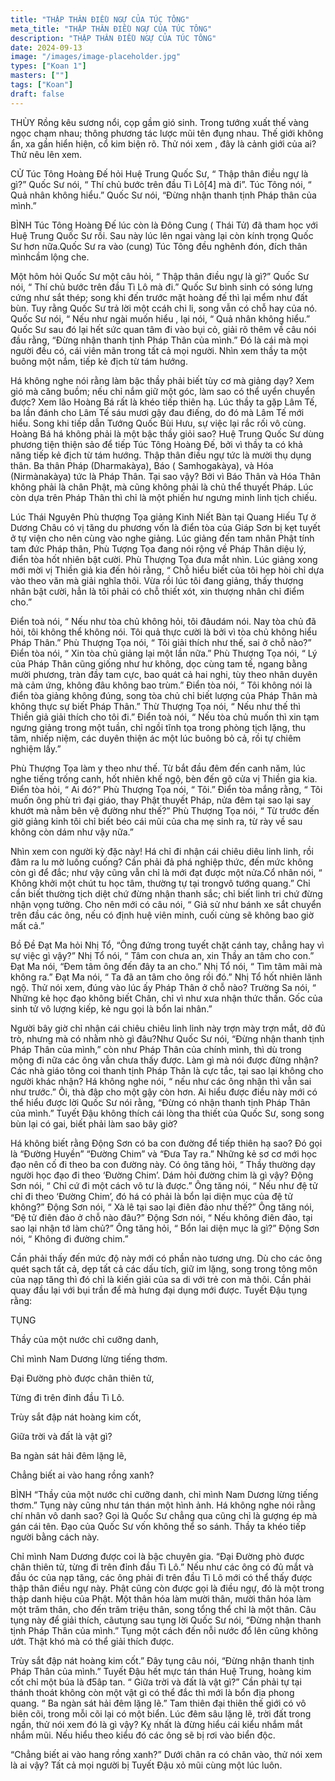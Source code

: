 ```yaml
---
title: "THẬP THÂN ĐIỀU NGỰ CỦA TÚC TÔNG"
meta_title: "THẬP THÂN ĐIỀU NGỰ CỦA TÚC TÔNG"
description: "THẬP THÂN ĐIỀU NGỰ CỦA TÚC TÔNG"
date: 2024-09-13
image: "/images/image-placeholder.jpg"
types: ["Koan 1"]
masters: [""]
tags: ["Koan"]
draft: false
---
```



THÙY
Rồng kêu sương nổi, cọp gầm gió sinh. Trong tướng xuất thế vàng ngọc chạm nhau; thông phương tác lược mũi tên đụng nhau. Thế giới không ẩn, xa gần hiển hiện, cổ kim biện rõ. Thử nói xem , đây là cảnh giới của ai? Thử nêu lên xem.

CỬ
Túc Tông Hoàng Đế hỏi Huệ Trung Quốc Sư, “ Thập thân điều ngự là gì?” Quốc Sư nói, “ Thí chủ bước trên đầu Tì Lô[4] mà đi”. Túc Tông nói, “ Quả nhân không hiểu.” Quốc Sư nói, “Đừng nhận thanh tịnh Pháp thân của mình.”

BÌNH
Túc Tông Hoàng Đế lúc còn là Đông Cung ( Thái Tử) đã tham học với Huệ Trung Quốc Sư rồi. Sau này lúc lên ngai vàng lại còn kính trọng Quốc Sư hơn nữa.Quốc Sư ra vào (cung) Túc Tông đều nghênh đón, đích thân mìnhcầm lộng che.

Một hôm hỏi Quốc Sư một câu hỏi, “ Thập thân điều ngự là gì?” Quốc Sư nói, “ Thí chủ bước trên đầu Tì Lô mà đi.” Quốc Sư bình sinh có sóng lưng cứng như sắt thép; song khi đến trước mặt hoàng đế thì lại mểm như đất bùn. Tuy rằng Quốc Sư trả lời một ccáh chi li, song vẫn có chỗ hay của nó. Quốc Sư nói, “ Nếu như ngài muốn hiểu , lại nói, “ Quả nhân không hiểu.” Quốc Sư sau đó lại hết sức quan tâm đi vào bụi cỏ, giải rõ thêm về câu nói đầu rằng, “Đừng nhận thanh tịnh Pháp Thân của mình.” Đó là cái mà mọi người đều có, cái viên mãn trong tất cả mọi người. Nhìn xem thầy ta một buông một nắm, tiếp kẻ địch từ tám hướng.

Há không nghe nói rằng làm bậc thầy phải biết tùy cơ mà giảng dạy? Xem gió mà căng buồm; nếu chỉ nắm giữ một góc, làm sao có thể uyển chuyển được? Xem lão Hoàng Bá rất là khéo tiếp thiên hạ. Lúc thầy ta gặp Lâm Tế, ba lần đánh cho Lâm Tế sáu mươi gậy đau điếng, do đó mà Lâm Tế mới hiểu. Song khi tiếp dẫn Tướng Quốc Bùi Hưu, sự việc lại rắc rối vô cùng. Hoàng Bá há không phải là một bậc thầy giỏi sao? Huệ Trung Quốc Sư dùng phương tiện thiện sảo để tiếp Túc Tông Hoàng Đế, bởi vì thầy ta có khả năng tiếp kẻ địch từ tám hướng. Thập thân điều ngự tức là mười thụ dụng thân. Ba thân Pháp (Dharmakàya), Báo ( Samhogakàya), và Hóa (Nirmànakàya) tức là Pháp Thân. Tại sao vậy? Bởi vì Báo Thân và Hóa Thân không phải là chân Phật, mà cũng không phải là chủ thể thuyết Pháp. Lúc còn dựa trên Pháp Thân thì chỉ là một phiến hư ngưng minh linh tịch chiếu.

Lúc Thái Nguyên Phù thượng Tọa giảng Kinh Niết Bàn tại Quang Hiếu Tự ở Dương Châu có vị tăng du phương vốn là điển tòa của Giáp Sơn bị kẹt tuyết ở tự viện cho nên cùng vào nghe giảng. Lúc giảng đến tam nhân Phật tính tam đức Pháp thân, Phù Tượng Tọa đang nói rộng về Pháp Thân diệu lý, điển tòa hốt nhiên bật cười. Phù Thượng Tọa đưa mắt nhìn. Lúc giảng xong mới mời vị Thiền giả kia đến hỏi rằng, “ Chỗ hiểu biết của tôi hẹp hòi chỉ dựa vào theo văn mà giải nghĩa thôi. Vừa rồi lúc tôi đang giảng, thấy thượng nhân bật cười, hẳn là tôi phải có chỗ thiết xót, xin thượng nhân chỉ điểm cho.”

Điển toà nói, “ Nếu như tòa chủ không hỏi, tôi đâudám nói. Nay tòa chủ đã hỏi, tôi không thể không nói. Tôi quả thực cười là bởi vì tòa chủ không hiểu Pháp Thân.” Phù Thượng Tọa nói, “ Tôi giải thích như thế, sai ở chỗ nào?” Điển tòa nói, “ Xin tòa chủ giảng lại một lần nữa.” Phù Thượng Tọa nói, “ Lý của Pháp Thân cũng giống như hư không, dọc cùng tam tế, ngang bằng mười phương, tràn đầy tam cực, bao quát cả hai nghi, tùy theo nhân duyên mà cảm ứng, không đâu không bao trùm.” Điển tòa nói, “ Tôi không nói là điển tòa giảng không đúng, song tòa chủ chỉ biết lượng của Pháp Thân mà không thực sự biết Pháp Thân.” Thừ Thượng Tọa nói, “ Nếu như thế thì Thiền giả giải thích cho tôi đi.” Điển toà nói, “ Nếu tòa chủ muốn thì xin tạm ngưng giảng trong một tuần, chỉ ngồi tĩnh tọa trong phòng tịch lặng, thu tâm, nhiếp niệm, các duyên thiện ác một lúc buông bỏ cả, rồi tự chiêm nghiệm lấy.”

Phù Thượng Tọa làm y theo như thế. Từ bắt đầu đêm đến canh năm, lúc nghe tiếng trống canh, hốt nhiên khế ngộ, bèn đến gõ cửa vị Thiền gia kia. Điển tòa hỏi, “ Ai đó?” Phù Thượng Tọa nói, “ Tôi.” Điển tòa mắng rằng, “ Tôi muốn ông phù trì đại giáo, thay Phật thuyết Pháp, nửa đêm tại sao lại say khướt mà nằm bên vệ đường như thế?” Phù Thượng Tọa nói, “ Từ trước đến giờ giảng kinh tôi chỉ biết béo cái mũi của cha mẹ sinh ra, từ rày về sau không còn dám như vậy nữa.”

Nhìn xem con người kỳ đặc này! Há chỉ đi nhận cái chiêu diêu linh linh, rồi đâm ra lu mờ luống cuống? Cần phải đả phá nghiệp thức, đến mức không còn gì để đắc; như vậy cũng vẫn chỉ là mới đạt được một nửa.Cổ nhân nói, “ Không khởi một chút tu học tâm, thường tự tại trongvô tướng quang.” Chỉ cần biết thường tịch diệt chứ đừng nhận thanh sắc; chỉ biết linh tri chứ đừng nhận vọng tưởng. Cho nên mới có câu nói, “ Giả sử như bánh xe sắt chuyển trên đầu các ông, nếu có định huệ viên minh, cuối cùng sẽ không bao giờ mất cả.”

Bồ Đề Đạt Ma hỏi Nhị Tổ, “Ông đứng trong tuyết chặt cánh tay, chẳng hay vì sự việc gì vậy?” Nhị Tổ nói, “ Tâm con chưa an, xin Thầy an tâm cho con.” Đạt Ma nói, “Đem tâm ông đến đây ta an cho.” Nhị Tổ nói, “ Tìm tâm mãi mà không ra.” Đạt Ma nói, “ Ta đã an tâm cho ông rồi đó.” Nhị Tổ hốt nhiên lãnh ngộ. Thử nói xem, đúng vào lúc ấy Pháp Thân ở chỗ nào? Trường Sa nói, “ Những kẻ học đạo không biết Chân, chỉ vì như xưa nhận thức thần. Gốc của sinh tử vô lượng kiếp, kẻ ngu gọi là bổn lai nhân.”

Người bây giờ chỉ nhận cái chiêu chiêu linh linh này trợn mày trợn mắt, dở đủ trò, nhưng mà có nhằm nhò gì đâu?Như Quốc Sư nói, “Đừng nhận thanh tịnh Pháp Thân của mình,” còn như Pháp Thân của chính mình, thì dù trong mộng đi nữa các ông vẫn chưa thấy được. Làm gì mà nói được đừng nhận? Các nhà giáo tông coi thanh tịnh Pháp Thân là cực tắc, tại sao lại không cho người khác nhận? Há không nghe nói, “ nếu như các ông nhận thì vẫn sai như trước.” Ôi, thà đập cho một gậy còn hơn. Ai hiểu được điều này mới có thể hiểu được lời Quốc Sư nói rằng, “Đừng có nhận thanh tịnh Pháp Thân của mình.” Tuyết Đậu không thích cái lòng tha thiết của Quốc Sư, song song bùn lại có gai, biết phải làm sao bây giờ?

Há không biết rằng Động Sơn có ba con đường để tiếp thiên hạ sao? Đó gọi là “Đường Huyền” “Đường Chim” và “Đưa Tay ra.” Những kẻ sơ cơ mới học đạo nên cố đi theo ba con đường này. Có ông tăng hỏi, “ Thầy thường dạy người học đạo đi theo ‘Đường Chim’. Dám hỏi đường chim là gì vậy? Động Sơn nói, “ Chỉ cứ đi một cách vô tư là được.” Ông tăng nói, “ Nếu như đệ tử chỉ đi theo ‘Đường Chim’, đó há có phải là bổn lại diện mục của đệ tử không?” Động Sơn nói, “ Xà lê tại sao lại điên đảo như thế?” Ông tăng nói, “Đệ tử điên đảo ở chỗ nào đâu?” Động Sơn nói, “ Nếu không điên đảo, tại sao lại nhận tớ làm chủ?” Ông tăng hỏi, “ Bổn lai diện mục là gì?” Động Sơn nói, “ Không đi đường chim.”

Cần phải thấy đến mức độ này mới có phần nào tương ưng. Dù cho các ông quét sạch tất cả, dẹp tất cả các dấu tích, giữ im lặng, song trong tông môn của nạp tăng thì đó chỉ là kiến giải của sa di với trẻ con mà thôi. Cần phải quay đầu lại với bụi trần để mà hưng đại dụng mới được. Tuyết Đậu tụng rằng:

TỤNG

Thầy của một nước chỉ cưỡng danh,

Chỉ mình Nam Dương lừng tiếng thơm.

Đại Đường phò được chân thiên tử,

Từng đi trên đỉnh đầu Tì Lô.

Trùy sắt đập nát hoàng kim cốt,

Giữa trời và đất là vật gì?

Ba ngàn sát hải đêm lặng lẽ,

Chẳng biết ai vào hang rồng xanh?

BÌNH
“Thầy của một nước chỉ cưỡng danh, chỉ mình Nam Dương lừng tiếng thơm.” Tụng này cũng như tán thán một hình ảnh. Há không nghe nói rằng chí nhân vô danh sao? Gọi là Quốc Sư chẳng qua cũng chỉ là gượng ép mà gán cái tên. Đạo của Quốc Sư vốn không thể so sánh. Thầy ta khéo tiếp người bằng cách này.

Chỉ mình Nam Dương được coi là bậc chuyên gia. “Đại Đường phò được chân thiên tử, từng đi trên đỉnh đầu Tì Lô.” Nếu như các ông có đủ mắt và đầu óc của nạp tăng, các ông phải đi trên đầu Tì Lô mới có thể thấy được thập thân điều ngự này. Phật cũng còn được gọi là điều ngự, đó là một trong thập danh hiệu của Phật. Một thân hóa làm mười thân, mười thân hóa làm một trăm thân, cho đến trăm triệu thân, song tổng thể chỉ là một thân. Câu tụng này để giải thích, câutụng sau tụng lời Quốc Sư nói, “Đừng nhận thanh tịnh Pháp Thân của mình.” Tụng một cách đến nỗi nước đổ lên cũng không ướt. Thật khó mà có thể giải thích được.

Trùy sắt đập nát hoàng kim cốt.” Đây tụng câu nói, “Đừng nhận thanh tịnh Pháp Thân của mình.” Tuyết Đậu hết mực tán thán Huệ Trung, hoàng kim cốt chỉ một búa là đ5âp tan. “ Giữa trời và đất là vật gì?” Cần phải tự tại thánh thoát không còn một vật gì có thể đắc thì mới là bổn địa phong quang. “ Ba ngàn sát hải đêm lặng lẽ.” Tam thiên đại thiên thế giới có vô biên cõi, trong mỗi cõi lại có một biển. Lúc đêm sâu lặng lẽ, trời đất trong ngần, thử nói xem đó là gì vậy? Kỵ nhất là đừng hiểu cái kiểu nhắm mắt nhắm mũi. Nếu hiểu theo kiểu đó các ông sẽ bị rơi vào biển độc.

“Chẳng biết ai vào hang rồng xanh?” Dưới chân ra có chân vào, thử nói xem là ai vậy? Tất cả mọi người bị Tuyết Đậu xỏ mũi cùng một lúc luôn.
